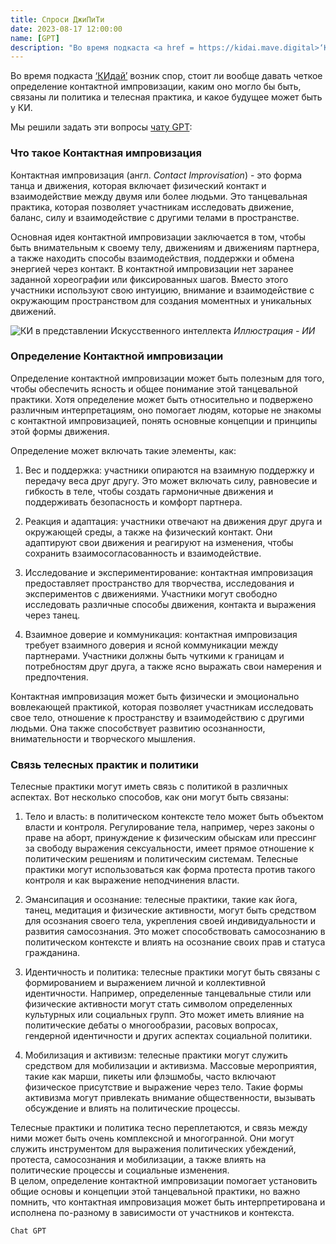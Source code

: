 ```yaml
---
title: Спроси ДжиПиТи
date: 2023-08-17 12:00:00
name: [GPT]
description: "Во время подкаста <a href = https://kidai.mave.digital>‘КИдай’</a> возник спор, стоит ли вообще давать четкое определение контактной импровизации, каким оно могло бы быть&nbsp;..."
---
```



Во время подкаста <a href = https://kidai.mave.digital target="_blank" rel="noreferrer">‘КИдай’</a> возник спор, стоит ли вообще давать четкое определение контактной импровизации, каким оно могло бы быть, связаны ли политика и телесная практика, и какое будущее может быть у КИ.

Мы решили задать эти вопросы <a href = https://chat.openai.com/ target="_blank" rel="noreferrer">чату GPT</a>:

### Что такое Контактная импровизация
Контактная  импровизация (англ. *Contact Improvisation*) - это форма танца и движения, которая включает физический контакт и взаимодействие между двумя или более людьми. Это танцевальная практика, которая позволяет участникам исследовать движение, баланс, силу и взаимодействие с другими телами в пространстве.  
 
Основная идея контактной импровизации заключается в том, чтобы быть внимательным к своему телу, движениям и движениям партнера, а также находить способы взаимодействия, поддержки и обмена энергией через контакт. В контактной импровизации нет заранее заданной хореографии или фиксированных шагов. Вместо этого участники используют свою интуицию, внимание и взаимодействие с окружающим пространством для создания моментных и уникальных движений.

![КИ в представлении Искусственного интеллекта](/media/ai-ci_2.jpg)
*Иллюстрация - ИИ*

### Определение Контактной импровизации
Определение контактной импровизации может быть полезным для того, чтобы обеспечить ясность и общее понимание этой танцевальной практики. Хотя определение может быть относительно и подвержено различным интерпретациям, оно помогает людям, которые не знакомы с контактной импровизацией, понять основные концепции и принципы этой формы движения.  
  
Определение может включать такие элементы, как:

1. Вес и поддержка: участники опираются на взаимную поддержку и передачу веса друг другу. Это может включать силу, равновесие и гибкость в теле, чтобы создать гармоничные движения и поддерживать безопасность и комфорт партнера.

2. Реакция и адаптация: участники отвечают на движения друг друга и окружающей среды, а также на физический контакт. Они адаптируют свои движения и реагируют на изменения, чтобы сохранить взаимосогласованность и взаимодействие.

3. Исследование и экспериментирование: контактная импровизация предоставляет пространство для творчества, исследования и экспериментов с движениями. Участники могут свободно исследовать различные способы движения, контакта и выражения через танец.

4. Взаимное доверие и коммуникация: контактная импровизация требует взаимного доверия и ясной коммуникации между партнерами. Участники должны быть чуткими к границам и потребностям друг друга, а также ясно выражать свои намерения и предпочтения.

Контактная импровизация может быть физически и эмоционально вовлекающей практикой, которая позволяет участникам исследовать свое тело, отношение к пространству и взаимодействию с другими людьми. Она также способствует развитию осознанности, внимательности и творческого мышления.

 
### Связь телесных практик и политики
Телесные практики могут иметь связь с политикой в различных аспектах. Вот несколько способов, как они могут быть связаны:

1. Тело и власть: в политическом контексте тело может быть объектом власти и контроля. Регулирование тела, например, через законы о праве на аборт, принуждение к физическим обыскам или прессинг за свободу выражения сексуальности, имеет прямое отношение к политическим решениям и политическим системам. Телесные практики могут использоваться как форма протеста против такого контроля и как выражение неподчинения власти.

2. Эмансипация и осознание: телесные практики, такие как йога, танец, медитация и физические активности, могут быть средством для осознания своего тела, укрепления своей индивидуальности и развития самосознания. Это может способствовать самосознанию в политическом контексте и влиять на осознание своих прав и статуса гражданина.

3. Идентичность и политика: телесные практики могут быть связаны с формированием и выражением личной и коллективной идентичности. Например, определенные танцевальные стили или физические активности могут стать символом определенных культурных или социальных групп. Это может иметь влияние на политические дебаты о многообразии, расовых вопросах, гендерной идентичности и других аспектах социальной политики.

4. Мобилизация и активизм: телесные практики могут служить средством для мобилизации и активизма.
Массовые мероприятия, такие как марши, пикеты или флэшмобы, часто включают физическое присутствие и выражение через тело. Такие формы активизма могут привлекать внимание общественности, вызывать обсуждение и влиять на политические процессы.
  
Телесные практики и политика тесно переплетаются, и связь между ними может быть очень комплексной и многогранной. Они могут служить инструментом для выражения политических убеждений, протеста, самосознания и мобилизации, а также влиять на политические процессы и социальные изменения.  
В целом, определение контактной импровизации помогает установить общие основы и концепции этой танцевальной практики, но важно помнить, что контактная импровизация может быть интерпретирована и исполнена по-разному в зависимости от участников и контекста.

```Chat GPT```
